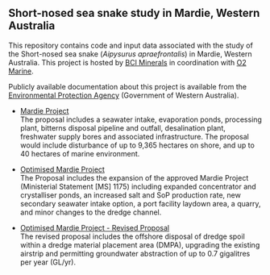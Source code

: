 ## Short-nosed sea snake study in Mardie, Western Australia
This repository contains code and input data associated with the study of the Short-nosed sea snake (<i>Aipysurus apraefrontalis</i>) in Mardie, Western Australia. This project is hosted by [BCI Minerals](https://www.bciminerals.com.au/) in coordination with [O2 Marine](https://o2marine.com.au/).

Publicly available documentation about this project is available from the [Environmental Protection Agency](https://www.epa.wa.gov.au/) (Government of Western Australia).

* [Mardie Project](https://www.epa.wa.gov.au/proposals/mardie-project)<br>
  The proposal includes a seawater intake, evaporation ponds, processing plant, bitterns disposal pipeline and outfall, desalination plant, freshwater supply bores and associated infrastructure. The proposal would include disturbance of up to 9,365 hectares on shore, and up to 40 hectares of marine environment.

* [Optimised Mardie Project](https://www.epa.wa.gov.au/proposals/optimised-mardie-project)<br>
  The Proposal includes the expansion of the approved Mardie Project (Ministerial Statement [MS] 1175) including expanded concentrator and crystalliser ponds, an increased salt and SoP production rate, new secondary seawater intake option, a port facility laydown area, a quarry, and minor changes to the dredge channel.

* [Optimised Mardie Project - Revised Proposal](https://www.epa.wa.gov.au/proposals/optimised-mardie-project-revised-proposal)<br>
  The revised proposal includes the offshore disposal of dredge spoil within a dredge material placement area (DMPA), upgrading the existing airstrip and permitting groundwater abstraction of up to 0.7 gigalitres per year (GL/yr).
  
